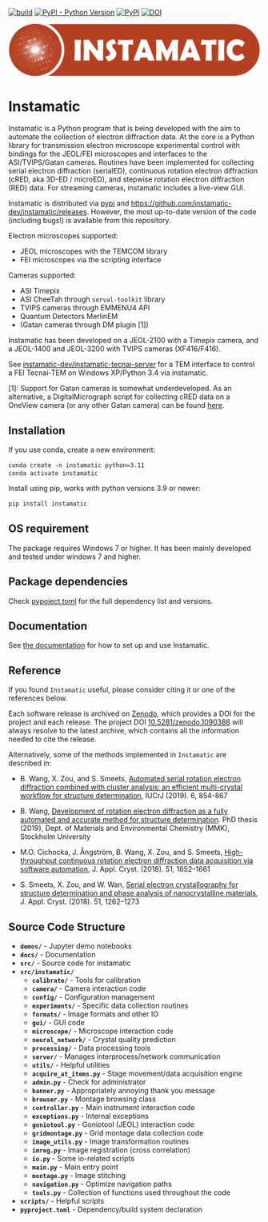 [![build](https://github.com/instamatic-dev/instamatic/actions/workflows/test.yml/badge.svg)](https://github.com/instamatic-dev/instamatic/actions/workflows/test.yml)
[![PyPI - Python Version](https://img.shields.io/pypi/pyversions/instamatic)](https://pypi.org/project/instamatic/)
[![PyPI](https://img.shields.io/pypi/v/instamatic.svg?style=flat)](https://pypi.org/project/instamatic/)
[![DOI](https://zenodo.org/badge/DOI/10.5281/zenodo.1090388.svg)](https://doi.org/10.5281/zenodo.1090388)

![Instamatic banner](https://raw.githubusercontent.com/instamatic-dev/instamatic/main/docs/banner.png)

# Instamatic

Instamatic is a Python program that is being developed with the aim to automate the collection of electron diffraction data. At the core is a Python library for transmission electron microscope experimental control with bindings for the JEOL/FEI microscopes and interfaces to the ASI/TVIPS/Gatan cameras. Routines have been implemented for collecting serial electron diffraction (serialED), continuous rotation electron diffraction (cRED, aka 3D-ED / microED), and stepwise rotation electron diffraction (RED) data. For streaming cameras, instamatic includes a live-view GUI.

Instamatic is distributed via [pypi](https://pypi.org/project/instamatic) and https://github.com/instamatic-dev/instamatic/releases. However, the most up-to-date version of the code (including bugs!) is available from this repository.

Electron microscopes supported:

- JEOL microscopes with the TEMCOM library
- FEI microscopes via the scripting interface

Cameras supported:

- ASI Timepix
- ASI CheeTah through `serval-toolkit` library
- TVIPS cameras through EMMENU4 API
- Quantum Detectors MerlinEM
- (Gatan cameras through DM plugin [1])

Instamatic has been developed on a JEOL-2100 with a Timepix camera, and a JEOL-1400 and JEOL-3200 with TVIPS cameras (XF416/F416).

See [instamatic-dev/instamatic-tecnai-server](https://github.com/instamatic-dev/instamatic-tecnai-server) for a TEM interface to control a FEI Tecnai-TEM on Windows XP/Python 3.4 via instamatic.

[1]: Support for Gatan cameras is somewhat underdeveloped. As an alternative, a DigitalMicrograph script for collecting cRED data on a OneView camera (or any other Gatan camera) can be found [here](https://github.com/instamatic-dev/InsteaDMatic).

## Installation

If you use conda, create a new environment:

```
conda create -n instamatic python=3.11
conda activate instamatic
```

Install using pip, works with python versions 3.9 or newer:

```bash
pip install instamatic
```

## OS requirement

The package requires Windows 7 or higher. It has been mainly developed and tested under windows 7 and higher.

## Package dependencies

Check [pypoject.toml](pypoject.toml) for the full dependency list and versions.

## Documentation

See [the documentation](https://instamatic.readthedocs.io) for how to set up and use Instamatic.

## Reference

If you found `Instamatic` useful, please consider citing it or one of the references below.

Each software release is archived on [Zenodo](https://zenodo.org), which provides a DOI for the project and each release. The project DOI [10.5281/zenodo.1090388](https://doi.org/10.5281/zenodo.1090388) will always resolve to the latest archive, which contains all the information needed to cite the release.

Alternatively, some of the methods implemented in `Instamatic` are described in:

- B. Wang, X. Zou, and S. Smeets, [Automated serial rotation electron diffraction combined with cluster analysis: an efficient multi-crystal workflow for structure determination](https://doi.org/10.1107/S2052252519007681), IUCrJ (2019). 6, 854-867

- B. Wang, [Development of rotation electron diffraction as a fully automated and accurate method for structure determination](http://www.diva-portal.org/smash/record.jsf?pid=diva2:1306254). PhD thesis (2019), Dept. of Materials and Environmental Chemistry (MMK), Stockholm University

- M.O. Cichocka, J. Ångström, B. Wang, X. Zou, and S. Smeets, [High-throughput continuous rotation electron diffraction data acquisition via software automation](http://dx.doi.org/10.1107/S1600576718015145), J. Appl. Cryst. (2018). 51, 1652–1661

- S. Smeets, X. Zou, and W. Wan, [Serial electron crystallography for structure determination and phase analysis of nanocrystalline materials](http://dx.doi.org/10.1107/S1600576718009500), J. Appl. Cryst. (2018). 51, 1262–1273

## Source Code Structure

* **`demos/`** - Jupyter demo notebooks
* **`docs/`** - Documentation
* **`src/`** - Source code for instamatic
* **`src/instamatic/`**
  * **`calibrate/`** - Tools for calibration
  * **`camera/`** - Camera interaction code
  * **`config/`** - Configuration management
  * **`experiments/`** - Specific data collection routines
  * **`formats/`** - Image formats and other IO
  * **`gui/`** - GUI code
  * **`microscope/`** - Microscope interaction code
  * **`neural_network/`** - Crystal quality prediction
  * **`processing/`** - Data processing tools
  * **`server/`** - Manages interprocess/network communication
  * **`utils/`** - Helpful utilities
  * **`acquire_at_items.py`** - Stage movement/data acquisition engine
  * **`admin.py`** - Check for administrator
  * **`banner.py`** - Appropriately annoying thank you message
  * **`browser.py`** - Montage browsing class
  * **`controller.py`** - Main instrument interaction code
  * **`exceptions.py`** - Internal exceptions
  * **`goniotool.py`** - Goniotool (JEOL) interaction code
  * **`gridmontage.py`** - Grid montage data collection code
  * **`image_utils.py`** - Image transformation routines
  * **`imreg.py`** - Image registration (cross correlation)
  * **`io.py`** - Some io-related scripts
  * **`main.py`** - Main entry point
  * **`montage.py`** - Image stitching
  * **`navigation.py`** - Optimize navigation paths
  * **`tools.py`** - Collection of functions used throughout the code
* **`scripts/`** - Helpful scripts
* **`pyproject.toml`** - Dependency/build system declaration
